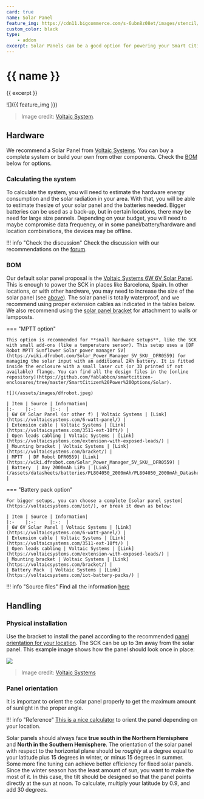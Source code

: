 ```yaml
---
card: true
name: Solar Panel
feature_img: https://cdn11.bigcommerce.com/s-6ubn8z08et/images/stencil/500x659/products/185/1049/Bracket_Pole_Mount-6_Watt_Panel__96828.1583444808.jpg
custom_color: black
type:
    - addon
excerpt: Solar Panels can be a good option for powering your Smart Citizen Kit or Station.
---
```


# {{ name }}

{{ excerpt }}

![]({{ feature_img }})
> Image credit: [Voltaic System](https://voltaicsystems.com/6-watt-panel/).

## Hardware

We recommend a Solar Panel from [Voltaic Systems](https://voltaicsystems.com/). You can buy a complete system or build your own from other components. Check the [BOM](#bom) below for options.

### Calculating the system

To calculate the system, you will need to estimate the hardware energy consumption and the solar radiation in your area. With that, you will be able to estimate thesize of your solar panel and the batteries needed. Bigger batteries can be used as a back-up, but in certain locations, there may be need for large size pannels. Depending on your budget, you will need to maybe compromise data frequency, or in some panel/battery/hardware and location combinations, the devices may be offline.

!!! info "Check the discussion"
    Check the discussion with our recommendations on the [forum](https://forum.smartcitizen.me/t/solar-panel-estimations/1805).

### BOM

Our default solar panel proposal is the [Voltaic Systems 6W 6V Solar Panel](https://voltaicsystems.com/6-watt-panel/). This is enough to power the SCK in places like Barcelona, Spain. In other locations, or with other hardware, you may need to increase the size of the solar panel (see [above](#calculating-the-system)). The solar panel is totally waterproof, and we recommend using proper extension cables as indicated in the tables below. We also recommend using the [solar panel bracket](https://voltaicsystems.com/bracket/) for attachment to walls or lampposts.

=== "MPTT option"

    This option is recommended for **small hardware setups**, like the SCK with small add-ons (like a temperature sensor). This setup uses a [DF Robot MPTT Sunflower Solar power manager 5V](https://wiki.dfrobot.com/Solar_Power_Manager_5V_SKU__DFR0559) for managing the solar input with an additional 2Ah battery. It is fitted inside the enclosure with a small laser cut (or 3D printed if not available) flange. You can find all the design files in the [online repository](https://github.com/fablabbcn/smartcitizen-enclosures/tree/master/SmartCitizen%20Power%20Options/Solar).

    ![](/assets/images/dfrobot.jpeg)

    | Item | Source | Information|
    |:-    |:-:     |:-:  |
    | 6W 6V Solar Panel (or other f) | Voltaic Systems | [Link](https://voltaicsystems.com/6-watt-panel/) |
    | Extension cable | Voltaic Systems | [Link](https://voltaicsystems.com/3511-ext-10ft/) |
    | Open leads cabling | Voltaic Systems | [Link](https://voltaicsystems.com/extension-with-exposed-leads/) |
    | Mounting bracket | Voltaic Systems | [Link](https://voltaicsystems.com/bracket/) |
    | MPTT  | DF Robot DFR0559| [Link](https://wiki.dfrobot.com/Solar_Power_Manager_5V_SKU__DFR0559) |
    | Battery  | Any 2000mAh LiPo | [Link](/assets/datasheets/batteries/PL804050_2000mAh/PL804050_2000mAh_Datasheet.pdf) |
=== "Battery pack option"

    For bigger setups, you can choose a complete [solar panel system](https://voltaicsystems.com/iot/), or break it down as below:

    | Item | Source | Information|
    |:-    |:-:     |:-:  |
    | 6W 6V Solar Panel | Voltaic Systems | [Link](https://voltaicsystems.com/6-watt-panel/) |
    | Extension cable | Voltaic Systems | [Link](https://voltaicsystems.com/3511-ext-10ft/) |
    | Open leads cabling | Voltaic Systems | [Link](https://voltaicsystems.com/extension-with-exposed-leads/) |
    | Mounting bracket | Voltaic Systems | [Link](https://voltaicsystems.com/bracket/) |
    | Battery Pack  | Voltaic Systems | [Link](https://voltaicsystems.com/iot-battery-packs/) |

!!! info "Source files"
    Find all the information [here](https://github.com/fablabbcn/smartcitizen-enclosures/tree/master/SmartCitizen%20Power%20Options#solar-panel)

## Handling

### Physical installation

Use the bracket to install the panel according to the recommended [panel orientation for your location](#panel-orientation). The SCK can be up to 3m away from the solar panel. This example image shows how the panel should look once in place:

![](https://cdn11.bigcommerce.com/s-6ubn8z08et/images/stencil/500x659/products/185/1049/Bracket_Pole_Mount-6_Watt_Panel__96828.1583444808.jpg)
> Image credit: [Voltaic Systems](https://voltaicsystems.com)

### Panel orientation

It is important to orient the solar panel properly to get the maximum amount of sunlight in the proper angle.

!!! info "Reference"
    [This is a nice calculator](http://www.solarelectricityhandbook.com/solar-angle-calculator.html) to orient the panel depending on your location.

Solar panels should always face **true south in the Northern Hemisphere** and **North in the Southern Hemisphere**. The orientation of the solar panel with respect to the horizontal plane should be _roughly_ at a degree equal to your latitude plus 15 degrees in winter, or minus 15 degrees in summer. Some more fine tuning can achieve better efficiency for fixed solar panels. Since the winter season has the least amount of sun, you want to make the most of it. In this case, the tilt should be designed so that the panel points directly at the sun at noon. To calculate, multiply your latitude by 0.9, and add 30 degrees.
